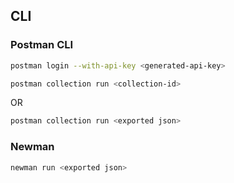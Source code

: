 ## CLI

### Postman CLI

```bash
postman login --with-api-key <generated-api-key>
```

```bash
postman collection run <collection-id>
```
OR
```bash
postman collection run <exported json>
```

### Newman
```bash
newman run <exported json>
```